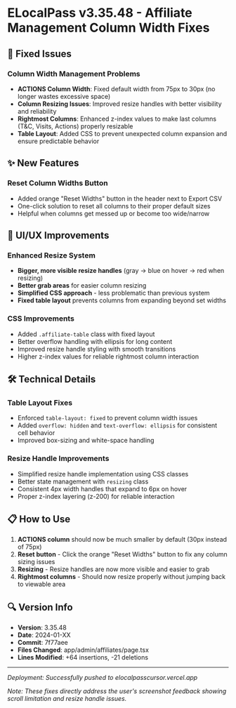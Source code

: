 # ELocalPass v3.35.48 - Affiliate Management Column Width Fixes

## 🔧 **Fixed Issues**

### Column Width Management Problems
- **ACTIONS Column Width**: Fixed default width from 75px to 30px (no longer wastes excessive space)
- **Column Resizing Issues**: Improved resize handles with better visibility and reliability
- **Rightmost Columns**: Enhanced z-index values to make last columns (T&C, Visits, Actions) properly resizable
- **Table Layout**: Added CSS to prevent unexpected column expansion and ensure predictable behavior

## ✨ **New Features**

### Reset Column Widths Button
- Added orange "Reset Widths" button in the header next to Export CSV
- One-click solution to reset all columns to their proper default sizes
- Helpful when columns get messed up or become too wide/narrow

## 🎨 **UI/UX Improvements**

### Enhanced Resize System
- **Bigger, more visible resize handles** (gray → blue on hover → red when resizing)
- **Better grab areas** for easier column resizing
- **Simplified CSS approach** - less problematic than previous system
- **Fixed table layout** prevents columns from expanding beyond set widths

### CSS Improvements
- Added `.affiliate-table` class with fixed layout
- Better overflow handling with ellipsis for long content
- Improved resize handle styling with smooth transitions
- Higher z-index values for reliable rightmost column interaction

## 🛠️ **Technical Details**

### Table Layout Fixes
- Enforced `table-layout: fixed` to prevent column width issues
- Added `overflow: hidden` and `text-overflow: ellipsis` for consistent cell behavior
- Improved box-sizing and white-space handling

### Resize Handle Improvements
- Simplified resize handle implementation using CSS classes
- Better state management with `resizing` class
- Consistent 4px width handles that expand to 6px on hover
- Proper z-index layering (z-200) for reliable interaction

## 📋 **How to Use**

1. **ACTIONS column** should now be much smaller by default (30px instead of 75px)
2. **Reset button** - Click the orange "Reset Widths" button to fix any column sizing issues
3. **Resizing** - Resize handles are now more visible and easier to grab
4. **Rightmost columns** - Should now resize properly without jumping back to viewable area

## 🔍 **Version Info**
- **Version**: 3.35.48
- **Date**: 2024-01-XX
- **Commit**: 7f77aee
- **Files Changed**: app/admin/affiliates/page.tsx
- **Lines Modified**: +64 insertions, -21 deletions

---
*Deployment: Successfully pushed to elocalpasscursor.vercel.app*

*Note: These fixes directly address the user's screenshot feedback showing scroll limitation and resize handle issues.* 